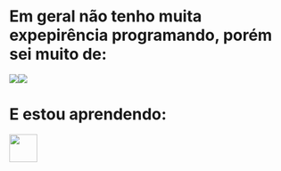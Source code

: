 # Em geral não tenho muita expepirência programando, porém sei muito de:

<div style="display: flex;">
    <img src="https://cdn.jsdelivr.net/gh/devicons/devicon@latest/icons/html5/html5-original-wordmark.svg"/>
    <img src="https://cdn.jsdelivr.net/gh/devicons/devicon@latest/icons/css3/css3-original-wordmark.svg"/>
</div>

# E estou aprendendo:

<img src="https://cdn.jsdelivr.net/gh/devicons/devicon@latest/icons/python/python-original-wordmark.svg" style="width: 50px; display: inline-block;" />

<style>
</style>
